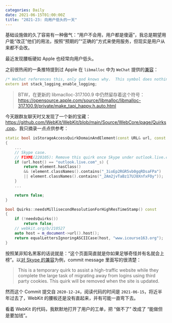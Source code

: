 ```yaml
---
categories: Daily
date: 2021-06-15T01:00:00Z
title: "2021-23: 向用户低头的一天"
---
```


基础设施做的久了容易有一种傲气：“用户不会用，用户都是傻逼”，我总是期望用户能“改正”他们的用法，按照“预期的”“正确的”方式来使用服务，但现实是用户从来都不会改。

最近发现腰板硬如 Apple 也经常向用户低头。

之前很热闹的一条推特提到过 Apple 在 `libmalloc` 中为 `WeChat` 提供的[兼容](https://opensource.apple.com/source/libmalloc/libmalloc-317.40.8/private/make_tapi_happy.h.auto.html)：

```cpp
/* WeChat references this, only god knows why.  This symbol does nothing. */
extern int stack_logging_enable_logging;
```

> BTW，在更新的 libmaclloc-317.100.9 中仍然留存着这个符号：<https://opensource.apple.com/source/libmalloc/libmalloc-317.100.9/private/make_tapi_happy.h.auto.html>

今天跟群友聊天时又发现了一个新的宝藏：<https://github.com/WebKit/WebKit/blob/main/Source/WebCore/page/Quirks.cpp>，我只摘录一点点供参考：

```cpp
static bool isStorageAccessQuirkDomainAndElement(const URL& url, const Element& element)
{
    ...
    // Skype case.
    // FIXME(220105): Remove this quirk once Skype under outlook.live.com completes their login flow redesign.
    if (url.host() == "outlook.live.com"_s) {
        return element.hasClass()
        && (element.classNames().contains("_3ioEp2RGR5vb0gqRDsaFPa")
        || element.classNames().contains("_2Am2jvTaBz17UJ8XnfxFOy"));
    }
    ...

    return false;
}

bool Quirks::needsMillisecondResolutionForHighResTimeStamp() const
{
    if (!needsQuirks())
        return false;
    // webkit.org/b/210527
    auto host = m_document->url().host();
    return equalLettersIgnoringASCIICase(host, "www.icourse163.org");
}
```

按照某非知名黑客的话说就是：“这个页面简直就是你如果足够奇怪并有名就会上榜”。以[对 Skype 的兼容](https://github.com/WebKit/WebKit/commit/2de3f4bfa4819a0081f3a4adaddf330b31622261)为例，commit message 里面写的很清楚：

> This is a temporary quirk to assist a high-traffic website while they
> complete the large task of migrating away from logins using
> third party cookies. This quirk will be removed when the site is
> updated.

然而这个 Commit 提交自 `2020-12-24`，阅读代码的时间是 `2021-06-15`，将近半年过去了，WebKit 的腰板还是没有直起来，并有可能一直弯下去。

看着 WebKit 的代码，我默默地打开了用户的工单，把 “做不了” 改成了 “能做但是要加钱”。
